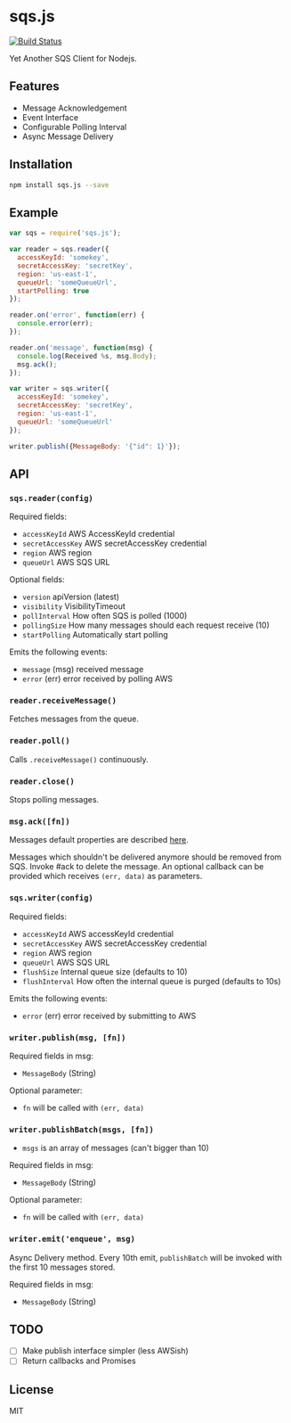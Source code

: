 # sqs.js
[![Build Status](https://travis-ci.org/elbuo8/sqs.js.svg)](https://travis-ci.org/elbuo8/sqs.js)

Yet Another SQS Client for Nodejs.

## Features

* Message Acknowledgement
* Event Interface
* Configurable Polling Interval
* Async Message Delivery

## Installation

```bash
npm install sqs.js --save
```

## Example

```js
var sqs = require('sqs.js');

var reader = sqs.reader({
  accessKeyId: 'somekey',
  secretAccessKey: 'secretKey',
  region: 'us-east-1',
  queueUrl: 'someQueueUrl',
  startPolling: true
});

reader.on('error', function(err) {
  console.error(err);
});

reader.on('message', function(msg) {
  console.log(Received %s, msg.Body);
  msg.ack();
});

var writer = sqs.writer({
  accessKeyId: 'somekey',
  secretAccessKey: 'secretKey',
  region: 'us-east-1',
  queueUrl: 'someQueueUrl'
});

writer.publish({MessageBody: '{"id": 1}'});

```

## API

### `sqs.reader(config)`

Required fields:
* `accessKeyId` AWS AccessKeyId credential
* `secretAccessKey` AWS secretAccessKey credential
* `region` AWS region
* `queueUrl` AWS SQS URL

Optional fields:
* `version` apiVersion (latest)
* `visibility` VisibilityTimeout
* `pollInterval` How often SQS is polled (1000)
* `pollingSize` How many messages should each request receive (10)
* `startPolling` Automatically start polling

Emits the following events:
* `message` (msg) received message
* `error` (err) error received by polling AWS

### `reader.receiveMessage()`

Fetches messages from the queue.

### `reader.poll()`

Calls `.receiveMessage()` continuously.

### `reader.close()`

Stops polling messages.

### `msg.ack([fn])`

Messages default properties are described [here](http://docs.aws.amazon.com/AWSJavaScriptSDK/latest/AWS/SQS.html#receiveMessage-property).

Messages which shouldn't be delivered anymore should be removed from SQS. Invoke #ack to delete the message. An optional callback can be provided which receives `(err, data)` as parameters.

### `sqs.writer(config)`

Required fields:
* `accessKeyId` AWS accessKeyId credential
* `secretAccessKey` AWS secretAccessKey credential
* `region` AWS region
* `queueUrl` AWS SQS URL
* `flushSize` Internal queue size (defaults to 10)
* `flushInterval` How often the internal queue is purged (defaults to 10s)

Emits the following events:
* `error` (err) error received by submitting to AWS

### `writer.publish(msg, [fn])`

Required fields in msg:
* `MessageBody` (String)

Optional parameter:
* `fn` will be called with `(err, data)`

### `writer.publishBatch(msgs, [fn])`

* `msgs` is an array of messages (can't bigger than 10)

Required fields in msg:
* `MessageBody` (String)

Optional parameter:
* `fn` will be called with `(err, data)`

### `writer.emit('enqueue', msg)`

Async Delivery method. Every 10th emit, `publishBatch` will be invoked with the first 10 messages stored.

Required fields in msg:
* `MessageBody` (String)

## TODO

- [ ] Make publish interface simpler (less AWSish)
- [ ] Return callbacks and Promises

## License

MIT
